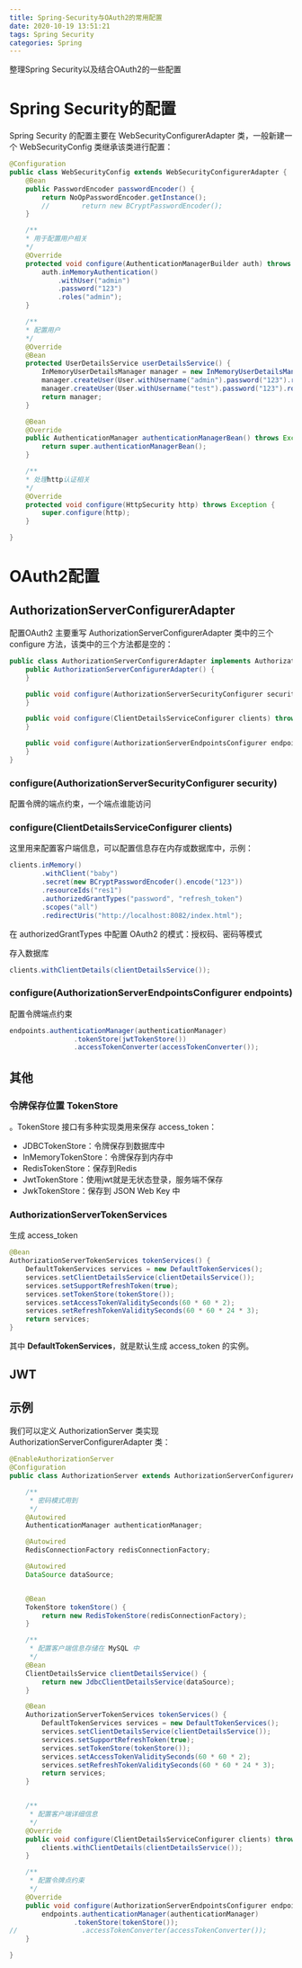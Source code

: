 ```yaml
---
title: Spring-Security与OAuth2的常用配置
date: 2020-10-19 13:51:21
tags: Spring Security
categories: Spring
---
```


整理Spring Security以及结合OAuth2的一些配置

<!--more-->



# Spring Security的配置

Spring Security 的配置主要在 WebSecurityConfigurerAdapter 类，一般新建一个 WebSecurityConfig 类继承该类进行配置：

```java
@Configuration
public class WebSecurityConfig extends WebSecurityConfigurerAdapter {
    @Bean
    public PasswordEncoder passwordEncoder() {
        return NoOpPasswordEncoder.getInstance();
        //        return new BCryptPasswordEncoder();
    }

    /**
    * 用于配置用户相关
    */
    @Override
    protected void configure(AuthenticationManagerBuilder auth) throws Exception {
        auth.inMemoryAuthentication()
            .withUser("admin")
            .password("123")
            .roles("admin");
    }

    /**
    * 配置用户
    */
    @Override
    @Bean
    protected UserDetailsService userDetailsService() {
        InMemoryUserDetailsManager manager = new InMemoryUserDetailsManager();
        manager.createUser(User.withUsername("admin").password("123").roles("admin").build());
        manager.createUser(User.withUsername("test").password("123").roles("test").build());
        return manager;
    }

    @Bean
    @Override
    public AuthenticationManager authenticationManagerBean() throws Exception {
        return super.authenticationManagerBean();
    }

    /**
    * 处理http认证相关
    */
    @Override
    protected void configure(HttpSecurity http) throws Exception {
        super.configure(http);
    }

}
```



# OAuth2配置



## AuthorizationServerConfigurerAdapter

配置OAuth2 主要重写 AuthorizationServerConfigurerAdapter 类中的三个 configure 方法，该类中的三个方法都是空的：

```java
public class AuthorizationServerConfigurerAdapter implements AuthorizationServerConfigurer {
    public AuthorizationServerConfigurerAdapter() {
    }

    public void configure(AuthorizationServerSecurityConfigurer security) throws Exception {
    }

    public void configure(ClientDetailsServiceConfigurer clients) throws Exception {
    }

    public void configure(AuthorizationServerEndpointsConfigurer endpoints) throws Exception {
    }
}
```

### configure(AuthorizationServerSecurityConfigurer security)

配置令牌的端点约束，一个端点谁能访问

### configure(ClientDetailsServiceConfigurer clients)

这里用来配置客户端信息，可以配置信息存在内存或数据库中，示例：

```java
clients.inMemory()
        .withClient("baby")
        .secret(new BCryptPasswordEncoder().encode("123"))
        .resourceIds("res1")
        .authorizedGrantTypes("password", "refresh_token")
        .scopes("all")
        .redirectUris("http://localhost:8082/index.html");
```

在 authorizedGrantTypes 中配置 OAuth2 的模式：授权码、密码等模式

存入数据库

```java
clients.withClientDetails(clientDetailsService());
```



### configure(AuthorizationServerEndpointsConfigurer endpoints)

配置令牌端点约束

```java
endpoints.authenticationManager(authenticationManager)
                .tokenStore(jwtTokenStore())
                .accessTokenConverter(accessTokenConverter());
```





## 其他

### 令牌保存位置 TokenStore

。TokenStore 接口有多种实现类用来保存 access_token：

* JDBCTokenStore：令牌保存到数据库中
* InMemoryTokenStore：令牌保存到内存中
* RedisTokenStore：保存到Redis
* JwtTokenStore：使用jwt就是无状态登录，服务端不保存
* JwkTokenStore：保存到 JSON Web Key 中



### AuthorizationServerTokenServices

生成 access_token 

```java
@Bean
AuthorizationServerTokenServices tokenServices() {
    DefaultTokenServices services = new DefaultTokenServices();
    services.setClientDetailsService(clientDetailsService());
    services.setSupportRefreshToken(true);
    services.setTokenStore(tokenStore());
    services.setAccessTokenValiditySeconds(60 * 60 * 2);
    services.setRefreshTokenValiditySeconds(60 * 60 * 24 * 3);
    return services;
}
```

其中 **DefaultTokenServices**，就是默认生成 access_token 的实例。



## JWT





## 示例



我们可以定义 AuthorizationServer 类实现 AuthorizationServerConfigurerAdapter 类：

```java
@EnableAuthorizationServer
@Configuration
public class AuthorizationServer extends AuthorizationServerConfigurerAdapter {

    /**
     * 密码模式用到
     */
    @Autowired
    AuthenticationManager authenticationManager;

    @Autowired
    RedisConnectionFactory redisConnectionFactory;

    @Autowired
    DataSource dataSource;


    @Bean
    TokenStore tokenStore() {
        return new RedisTokenStore(redisConnectionFactory);
    }

    /**
     * 配置客户端信息存储在 MySQL 中
     */
    @Bean
    ClientDetailsService clientDetailsService() {
        return new JdbcClientDetailsService(dataSource);
    }

    @Bean
    AuthorizationServerTokenServices tokenServices() {
        DefaultTokenServices services = new DefaultTokenServices();
        services.setClientDetailsService(clientDetailsService());
        services.setSupportRefreshToken(true);
        services.setTokenStore(tokenStore());
        services.setAccessTokenValiditySeconds(60 * 60 * 2);
        services.setRefreshTokenValiditySeconds(60 * 60 * 24 * 3);
        return services;
    }


    /**
     * 配置客户端详细信息
     */
    @Override
    public void configure(ClientDetailsServiceConfigurer clients) throws Exception {
        clients.withClientDetails(clientDetailsService());
    }

    /**
     * 配置令牌点约束
     */
    @Override
    public void configure(AuthorizationServerEndpointsConfigurer endpoints) throws Exception {
        endpoints.authenticationManager(authenticationManager)
                .tokenStore(tokenStore());
//                .accessTokenConverter(accessTokenConverter());
    }

}

```



